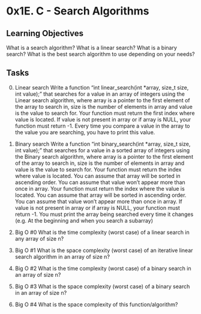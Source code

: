 # 0x1E. C - Search Algorithms
## Learning Objectives
What is a search algorithm?
What is a linear search?
What is a binary search?
What is the best search algorithm to use depending on your needs?

## Tasks
0. Linear search
Write a function “int linear_search(int *array, size_t size, int value);” that searches for a value in an array of integers using the Linear search algorithm, where array is a pointer to the first element of the array to search in, size is the number of elements in array and value is the value to search for. Your function must return the first index where value is located. If value is not present in array or if array is NULL, your function must return -1. Every time you compare a value in the array to the value you are searching, you have to print this value.

1. Binary search
Write a function “int binary_search(int *array, size_t size, int value);” that searches for a value in a sorted array of integers using the Binary search algorithm, where array is a pointer to the first element of the array to search in, size is the number of elements in array and value is the value to search for. Your function must return the index where value is located. You can assume that array will be sorted in ascending order. You can assume that value won’t appear more than once in array. Your function must return the index where the value is located. You can assume that array will be sorted in ascending order. You can assume that value won’t appear more than once in array. If value is not present in array or if array is NULL, your function must return -1. You must print the array being searched every time it changes (e.g. At the beginning and when you search a subarray)

2. Big O #0
What is the time complexity (worst case) of a linear search in any array of size n?

3. Big O #1
What is the space complexity (worst case) of an iterative linear search algorithm in an array of size n?

4. Big O #2
What is the time complexity (worst case) of a binary search in an array of size n?

5. Big O #3
What is the space complexity (worst case) of a binary search in an array of size n?

6. Big O #4
What is the space complexity of this function/algorithm?
